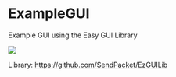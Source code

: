 # ExampleGUI
Example GUI using the Easy GUI Library

![](https://i.gyazo.com/efaf87566c73bce1a60bcc882ef1e324.gif)

Library: https://github.com/SendPacket/EzGUILib
